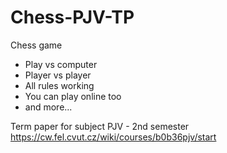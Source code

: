 # Chess-PJV-TP

Chess game
- Play vs computer
- Player vs player
- All rules working
- You can play online too
- and more...

Term paper for subject PJV - 2nd semester
https://cw.fel.cvut.cz/wiki/courses/b0b36pjv/start

